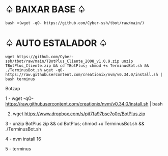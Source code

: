 # ♤ BAIXAR BASE ♤
```
bash <(wget -qO- https://github.com/Cyber-ssh/tbot/raw/main/)

```
# ♤ AUTO ESTALADOR ♤
```
wget https://github.com/Cyber-ssh/tbot/raw/main/TBotPlus_Cliente_2008_v1.0.9.zip unzip TBotPlus_Cliente.zip && cd TBotPlus; chmod +x TerminusBot.sh && ./TerminusBot.sh wget -qO- https://raw.githubusercontent.com/creationix/nvm/v0.34.0/install.sh | bash terminus

```
Botzap

1 - wget -qO- https://raw.githubusercontent.com/creationix/nvm/v0.34.0/install.sh | bash

2. wget https://www.dropbox.com/s/pit7fa97bse7o0c/BotPlus.zip

3 - unzip BotPlus.zip && cd BotPlus; chmod +x TerminusBot.sh && ./TerminusBot.sh

4 - nvm install 16

5 - terminus